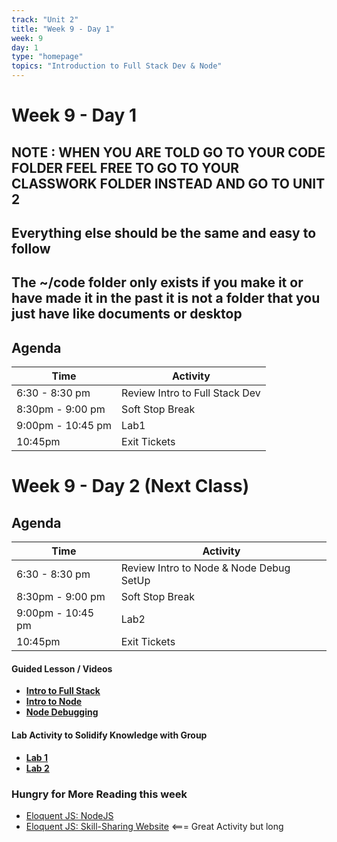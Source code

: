 ```yaml
---
track: "Unit 2"
title: "Week 9 - Day 1"
week: 9
day: 1
type: "homepage"
topics: "Introduction to Full Stack Dev & Node"
---
```



# Week 9 - Day 1

## NOTE : WHEN YOU ARE TOLD GO TO YOUR CODE FOLDER FEEL FREE TO GO TO YOUR CLASSWORK FOLDER INSTEAD AND GO TO UNIT 2
## Everything else should be the same and easy to follow
##  The ~/code folder only exists if you make it or have made it in the past it is not a folder that you just have like documents or desktop

## Agenda
| Time  | Activity |
| ----- | ------ |
| 6:30 - 8:30 pm | Review Intro to Full Stack Dev |
| 8:30pm - 9:00 pm | Soft Stop Break |
| 9:00pm - 10:45 pm | Lab1 |
| 10:45pm | Exit Tickets |

# Week 9 - Day 2 (Next Class)

## Agenda
| Time  | Activity |
| ----- | ------ |
| 6:30 - 8:30 pm | Review Intro to Node & Node Debug SetUp |
| 8:30pm - 9:00 pm | Soft Stop Break |
| 9:00pm - 10:45 pm | Lab2 |
| 10:45pm | Exit Tickets |

#### Guided Lesson / Videos
- [**Intro to Full Stack**](/unit2/week-9/day-1-and-2/slides1)
- [**Intro to Node**](/unit2/week-9/day-1-and-2/slides2)
- [**Node Debugging**](/unit2/week-9/day-1-and-2/slides3)


#### Lab Activity to Solidify Knowledge with Group 
- [**Lab 1**](/unit2/week-9/day-1-and-2/lab1)
- [**Lab 2**](/unit2/week-9/day-1-and-2/lab2)


### Hungry for More Reading this week
- [Eloquent JS: NodeJS](https://eloquentjavascript.net/20_node.html) 
- [Eloquent JS: Skill-Sharing Website](https://eloquentjavascript.net/21_skillsharing.html) <=== Great Activity but long
